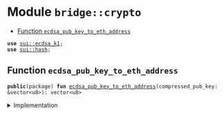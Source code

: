 
<a name="bridge_crypto"></a>

# Module `bridge::crypto`



-  [Function `ecdsa_pub_key_to_eth_address`](#bridge_crypto_ecdsa_pub_key_to_eth_address)


<pre><code><b>use</b> <a href="../../dependencies/sui/ecdsa_k1.md#sui_ecdsa_k1">sui::ecdsa_k1</a>;
<b>use</b> <a href="../../dependencies/sui/hash.md#sui_hash">sui::hash</a>;
</code></pre>



<a name="bridge_crypto_ecdsa_pub_key_to_eth_address"></a>

## Function `ecdsa_pub_key_to_eth_address`



<pre><code><b>public</b>(package) <b>fun</b> <a href="../../dependencies/bridge/crypto.md#bridge_crypto_ecdsa_pub_key_to_eth_address">ecdsa_pub_key_to_eth_address</a>(compressed_pub_key: &vector&lt;u8&gt;): vector&lt;u8&gt;
</code></pre>



<details>
<summary>Implementation</summary>


<pre><code><b>public</b>(package) <b>fun</b> <a href="../../dependencies/bridge/crypto.md#bridge_crypto_ecdsa_pub_key_to_eth_address">ecdsa_pub_key_to_eth_address</a>(compressed_pub_key: &vector&lt;u8&gt;): vector&lt;u8&gt; {
    // Decompress pub key
    <b>let</b> decompressed = ecdsa_k1::decompress_pubkey(compressed_pub_key);
    // Skip the first byte
    <b>let</b> (<b>mut</b> i, <b>mut</b> decompressed_64) = (1, vector[]);
    <b>while</b> (i &lt; 65) {
        decompressed_64.push_back(decompressed[i]);
        i = i + 1;
    };
    // Hash
    <b>let</b> hash = keccak256(&decompressed_64);
    // Take last 20 bytes
    <b>let</b> <b>mut</b> <b>address</b> = vector[];
    <b>let</b> <b>mut</b> i = 12;
    <b>while</b> (i &lt; 32) {
        <b>address</b>.push_back(hash[i]);
        i = i + 1;
    };
    <b>address</b>
}
</code></pre>



</details>
